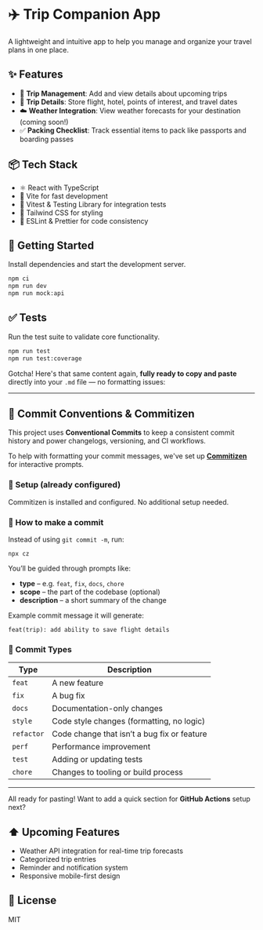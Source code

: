 # ✈️ Trip Companion App

A lightweight and intuitive app to help you manage and organize your travel plans in one place.

## ✨ Features

- 📌 **Trip Management**: Add and view details about upcoming trips
- 🛫 **Trip Details**: Store flight, hotel, points of interest, and travel dates
- ☁️ **Weather Integration**: View weather forecasts for your destination (coming soon!)
- ✅ **Packing Checklist**: Track essential items to pack like passports and boarding passes

## 📦 Tech Stack

- ⚛️ React with TypeScript
- 🎯 Vite for fast development
- 🧪 Vitest & Testing Library for integration tests
- 💅 Tailwind CSS for styling
- 🧠 ESLint & Prettier for code consistency

## 🚀 Getting Started

Install dependencies and start the development server.

```bash
npm ci
npm run dev
npm run mock:api
```

## ✅ Tests

Run the test suite to validate core functionality.

```bash
npm run test
npm run test:coverage
```

Gotcha! Here's that same content again, **fully ready to copy and paste** directly into your `.md` file — no formatting issues:

---

## 💬 Commit Conventions & Commitizen

This project uses **Conventional Commits** to keep a consistent commit history and power changelogs, versioning, and CI workflows.

To help with formatting your commit messages, we've set up **[Commitizen](https://github.com/commitizen/cz-cli)** for interactive prompts.

### 🔧 Setup (already configured)

Commitizen is installed and configured. No additional setup needed.

### 🚀 How to make a commit

Instead of using `git commit -m`, run:

`npx cz`

You’ll be guided through prompts like:

- **type** – e.g. `feat`, `fix`, `docs`, `chore`
- **scope** – the part of the codebase (optional)
- **description** – a short summary of the change

Example commit message it will generate:

`feat(trip): add ability to save flight details`

### 📘 Commit Types

| Type       | Description                                 |
| ---------- | ------------------------------------------- |
| `feat`     | A new feature                               |
| `fix`      | A bug fix                                   |
| `docs`     | Documentation-only changes                  |
| `style`    | Code style changes (formatting, no logic)   |
| `refactor` | Code change that isn’t a bug fix or feature |
| `perf`     | Performance improvement                     |
| `test`     | Adding or updating tests                    |
| `chore`    | Changes to tooling or build process         |

---

All ready for pasting! Want to add a quick section for **GitHub Actions** setup next?

## ⬆️ Upcoming Features

- Weather API integration for real-time trip forecasts
- Categorized trip entries
- Reminder and notification system
- Responsive mobile-first design

## 📄 License

MIT
